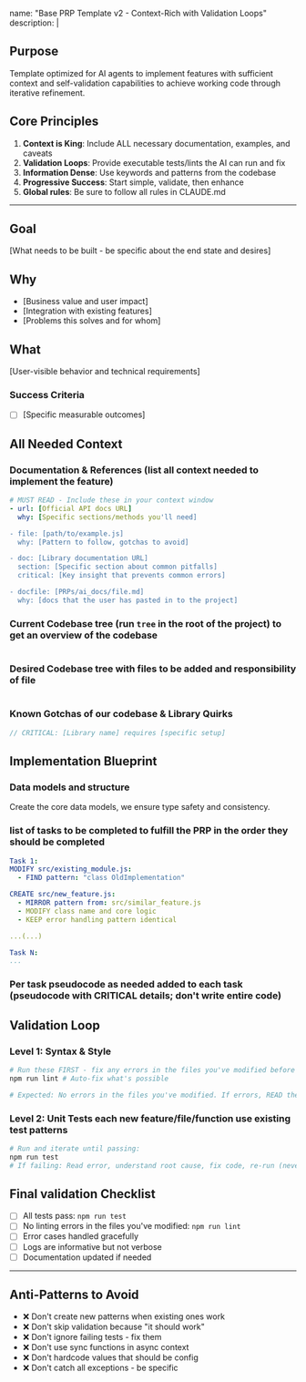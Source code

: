 name: "Base PRP Template v2 - Context-Rich with Validation Loops"
description: |

## Purpose

Template optimized for AI agents to implement features with sufficient context and self-validation capabilities to achieve working code through iterative refinement.

## Core Principles

1. **Context is King**: Include ALL necessary documentation, examples, and caveats
2. **Validation Loops**: Provide executable tests/lints the AI can run and fix
3. **Information Dense**: Use keywords and patterns from the codebase
4. **Progressive Success**: Start simple, validate, then enhance
5. **Global rules**: Be sure to follow all rules in CLAUDE.md

---

## Goal

[What needs to be built - be specific about the end state and desires]

## Why

- [Business value and user impact]
- [Integration with existing features]
- [Problems this solves and for whom]

## What

[User-visible behavior and technical requirements]

### Success Criteria

- [ ] [Specific measurable outcomes]

## All Needed Context

### Documentation & References (list all context needed to implement the feature)

```yaml
# MUST READ - Include these in your context window
- url: [Official API docs URL]
  why: [Specific sections/methods you'll need]

- file: [path/to/example.js]
  why: [Pattern to follow, gotchas to avoid]

- doc: [Library documentation URL]
  section: [Specific section about common pitfalls]
  critical: [Key insight that prevents common errors]

- docfile: [PRPs/ai_docs/file.md]
  why: [docs that the user has pasted in to the project]
```

### Current Codebase tree (run `tree` in the root of the project) to get an overview of the codebase

```bash

```

### Desired Codebase tree with files to be added and responsibility of file

```bash

```

### Known Gotchas of our codebase & Library Quirks

```javascript
// CRITICAL: [Library name] requires [specific setup]
```

## Implementation Blueprint

### Data models and structure

Create the core data models, we ensure type safety and consistency.

### list of tasks to be completed to fulfill the PRP in the order they should be completed

```yaml
Task 1:
MODIFY src/existing_module.js:
  - FIND pattern: "class OldImplementation"

CREATE src/new_feature.js:
  - MIRROR pattern from: src/similar_feature.js
  - MODIFY class name and core logic
  - KEEP error handling pattern identical

...(...)

Task N:
...

```

### Per task pseudocode as needed added to each task (pseudocode with CRITICAL details; don't write entire code)

## Validation Loop

### Level 1: Syntax & Style

```bash
# Run these FIRST - fix any errors in the files you've modified before proceeding
npm run lint # Auto-fix what's possible

# Expected: No errors in the files you've modified. If errors, READ the error and fix.
```

### Level 2: Unit Tests each new feature/file/function use existing test patterns

```bash
# Run and iterate until passing:
npm run test
# If failing: Read error, understand root cause, fix code, re-run (never mock to pass)
```

## Final validation Checklist

- [ ] All tests pass: `npm run test`
- [ ] No linting errors in the files you've modified: `npm run lint`
- [ ] Error cases handled gracefully
- [ ] Logs are informative but not verbose
- [ ] Documentation updated if needed

---

## Anti-Patterns to Avoid

- ❌ Don't create new patterns when existing ones work
- ❌ Don't skip validation because "it should work"
- ❌ Don't ignore failing tests - fix them
- ❌ Don't use sync functions in async context
- ❌ Don't hardcode values that should be config
- ❌ Don't catch all exceptions - be specific
